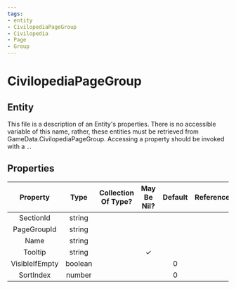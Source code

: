 ```yaml
---
tags:
- entity
- CivilopediaPageGroup
- Civilopedia
- Page
- Group
---
```

# CivilopediaPageGroup
## Entity
This file is a description of an Entity's properties. There is no accessible variable of this name, rather, these entities must be retrieved from GameData.CivilopediaPageGroup. Accessing a property should be invoked with a `.`.
## Properties
|	Property	|	Type	|	Collection Of Type?	|	May Be Nil?	|	Default	|	References	|	Key	|	Notes	|
|	:-:	|	:-:	|	:-:	|	:-:	|	:-:	|	:-:	|	:-:	|	-:	|
|	SectionId	|	string	|		|		|		|		|		|	|
|	PageGroupId	|	string	|		|		|		|		|		|	|
|	Name	|	string	|		|		|		|		|		|	|
|	Tooltip	|	string	|		|	✓	|		|		|		|	|
|	VisibleIfEmpty	|	boolean	|		|		|	0	|		|		|	|
|	SortIndex	|	number	|		|		|	0	|		|		|	|
